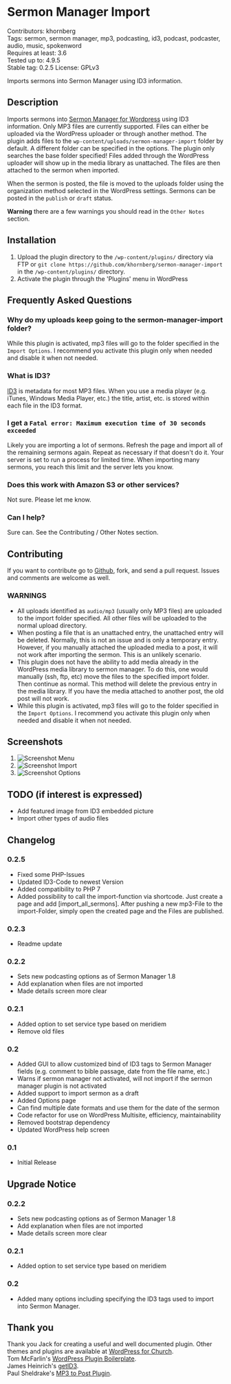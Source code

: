 # Sermon Manager Import
Contributors: khornberg  
Tags: sermon, sermon manager, mp3, podcasting, id3, podcast, podcaster, audio, music, spokenword  
Requires at least: 3.6  
Tested up to: 4.9.5   
Stable tag: 0.2.5
License: GPLv3  

Imports sermons into Sermon Manager using ID3 information.

## Description

Imports sermons into [Sermon Manager for Wordpress](https://bitbucket.org/wpforchurch/sermon-manager-for-wordpress) using ID3 information. Only MP3 files are currently supported. Files can either be uploaded via the WordPress uploader or through another method. The plugin adds files to the `wp-content/uploads/sermon-manager-import` folder by default. A different folder can be specified in the options. The plugin only searches the base folder specified! Files added through the WordPress uploader will show up in the media library as unattached. The files are then attached to the sermon when imported. 

When the sermon is posted, the file is moved to the uploads folder using the organization method selected in the WordPress settings. Sermons can be posted in the `publish` or `draft` status.

**Warning** there are a few warnings you should read in the `Other Notes` section.

## Installation

1. Upload the plugin directory to the `/wp-content/plugins/` directory via FTP or `git clone https://github.com/khornberg/sermon-manager-import` in the `/wp-content/plugins/` directory.
2. Activate the plugin through the 'Plugins' menu in WordPress

## Frequently Asked Questions

### Why do my uploads keep going to the sermon-manager-import folder?
While this plugin is activated, mp3 files will go to the folder specified in the `Import Options`. I recommend you activate this plugin only when needed and disable it when not needed.

### What is ID3?
[ID3](http://en.wikipedia.com/wiki/ID3) is metadata for most MP3 files. When you use a media player (e.g. iTunes, Windows Media Player, etc.) the title, artist, etc. is stored within each file in the ID3 format.

### I get a `Fatal error: Maximum execution time of 30 seconds exceeded`
Likely you are importing a lot of sermons. Refresh the page and import all of the remaining sermons again. Repeat as necessary if that doesn't do it. Your server is set to run a process for limited time. When importing many sermons, you reach this limit and the server lets you know.

### Does this work with Amazon S3 or other services?
Not sure. Please let me know.

### Can I help?
Sure can. See the Contributing / Other Notes section.

## Contributing
If you want to contribute go to [Github](https://github.com/khornberg/sermon-manager-import), fork, and send a pull request. Issues and comments are welcome as well.

### **WARNINGS**
* All uploads identified as `audio/mp3` (usually only MP3 files) are uploaded to the import folder specified. All other files will be uploaded to the normal upload directory.  
* When posting a file that is an unattached entry, the unattached entry will be deleted. Normally, this is not an issue and is only a temporary entry. However, if you manually attached the uploaded media to a post, it will not work after importing the sermon. This is an unlikely scenario.  
* This plugin does not have the ability to add media already in the WordPress media library to sermon manager. To do this, one would manually (ssh, ftp, etc) move the files to the specified import folder. Then continue as normal. This method will delete the previous entry in the media library. If you have the media attached to another post, the old post will not work.
* While this plugin is activated, mp3 files will go to the folder specified in the `Import Options`. I recommend you activate this plugin only when needed and disable it when not needed.

## Screenshots

1. ![Screenshot Menu](wp-assets/screenshot-2.png)
2. ![Screenshot Import](wp-assets/screenshot-1.png)
3. ![Screenshot Options](wp-assets/screenshot-3.png)

## TODO (if interest is expressed)
- Add featured image from ID3 embedded picture
- Import other types of audio files

## Changelog

### 0.2.5
* Fixed some PHP-Issues
* Updated ID3-Code to newest Version
* Added compatibility to PHP 7
* Added possibility to call the import-function via shortcode. Just create a page and add [import_all_sermons]. After pushing a new mp3-File to the import-Folder, simply open the created page and the Files are published. 

### 0.2.3
* Readme update

### 0.2.2
* Sets new podcasting options as of Sermon Manager 1.8
* Add explanation when files are not imported
* Made details screen more clear

### 0.2.1
* Added option to set service type based on meridiem
* Remove old files

### 0.2
* Added GUI to allow customized bind of ID3 tags to Sermon Manager fields (e.g. comment to bible passage, date from the file name, etc.)  
* Warns if sermon manager not activated, will not import if the sermon manager plugin is not activated 
* Added support to import sermon as a draft  
* Added Options page
* Can find multiple date formats and use them for the date of the sermon
* Code refactor for use on WordPress Multisite, efficiency, maintainability
* Removed bootstrap dependency  
* Updated WordPress help screen

### 0.1
* Initial Release

## Upgrade Notice

### 0.2.2
* Sets new podcasting options as of Sermon Manager 1.8
* Add explanation when files are not imported
* Made details screen more clear

### 0.2.1
* Added option to set service type based on meridiem

### 0.2
* Added many options including specifying the ID3 tags used to import into Sermon Manager.

## Thank you
Thank you Jack for creating a useful and well documented plugin. Other themes and plugins are available at [WordPress for Church](http://www.wpforchurch.com/).  
Tom McFarlin's [WordPress Plugin Boilerplate](https://github.com/tommcfarlin/WordPress-Plugin-Boilerplate).  
James Heinrich's [getID3](https://github.com/JamesHeinrich/getID3).  
Paul Sheldrake's [MP3 to Post Plugin](www.fractured-state.com/2011/09/mp3-to-post-plugin).  
